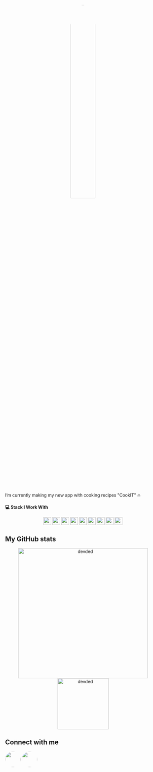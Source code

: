 <p align="center"><a href="#"><img src="https://giphy.com/embed/5eLDrEaRGHegx2FeF2" height="auto" width="40%" style="border-radius:50%"></a>
</p>

I’m currently making my new app with cooking recipes "CookIT" 🔥

#### 💻 Stack I Work With

<p align="center">

<img src="https://img.shields.io/badge/android-3DDC84.svg?&style=for-the-badge&logo=android&logoColor=white" height="25"/>
<img src="https://img.shields.io/badge/IOS-3f3f3f.svg?&style=for-the-badge&logoColor=white" height="25"/>
<img src="https://img.shields.io/badge/flutter-33D1FF.svg?&style=for-the-badge&logo=flutter&logoColor=white" height="25"/>
<img src="https://img.shields.io/badge/firebase-FFCA28.svg?&style=for-the-badge&logo=firebase&logoColor=white" height="25"/>
<img src="https://img.shields.io/badge/mysql-4479A1.svg?&style=for-the-badge&logo=mysql&logoColor=white" height="25"/>
<img src="https://img.shields.io/badge/Android studio-3DDC84.svg?&style=for-the-badge&logo=androidstudio&logoColor=white" height="25"/>
<img src="https://img.shields.io/badge/VS%20Code-007ACC.svg?&style=for-the-badge&logo=visual-studio-code&logoColor=white" height="25"/>
<img src="https://img.shields.io/badge/sublime-FF9800.svg?&style=for-the-badge&logo=sublime-text&logoColor=white" height="25"/>
<img src="https://img.shields.io/badge/sqlite-7CBEE4.svg?&style=for-the-badge&logo=sqlite&logoColor=white" height="25"/>
</p>

## My GitHub stats

 <p align="center"> 
    <img src="https://github-readme-stats.vercel.app/api?username=giik0n&count_private=true&show_icons=true&theme=react" alt="devded" width="420"/> 
    <img src="https://github-readme-stats.vercel.app/api/top-langs/?username=giik0n&hide=jupyter%20notebook,html,css&langs_count=8&layout=compact&theme=react" alt="devded" height="165" />
 </p>

## Connect with me
<a href="https://www.linkedin.com/in/alexander-panyshchev-b74051173/"><img src="https://www.vectorico.com/wp-content/uploads/2018/02/LinkedIn-Icon-squircle.png" height="auto" width="50px" style="border-radius:50%"></a>
<a href="https://www.facebook.com/profile.php?id=100007291185095"><img src="https://i.pinimg.com/originals/d2/e5/35/d2e5359f8402cb8d3d7b22c463f9013b.png" height="auto" width="50px" style="border-radius:50%"></a>


<!--
**giik0n/giik0n** is a ✨ _special_ ✨ repository because its `README.md` (this file) appears on your GitHub profile.

Here are some ideas to get you started:

- 🔭 I’m currently working on ...
- 🌱 I’m currently learning ...
- 👯 I’m looking to collaborate on ...
- 🤔 I’m looking for help with ...
- 💬 Ask me about ...
- 📫 How to reach me: ...
- 😄 Pronouns: ...
- ⚡ Fun fact: ...
-->
